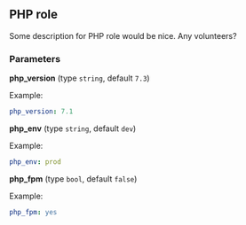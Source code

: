 ## PHP role

Some description for PHP role would be nice. Any volunteers?

### Parameters

**php_version** (type `string`, default `7.3`)

Example:
```yaml
php_version: 7.1
```

**php_env** (type `string`, default `dev`)

Example:
```yaml
php_env: prod
```

**php_fpm** (type `bool`, default `false`)

Example:
```yaml
php_fpm: yes
```